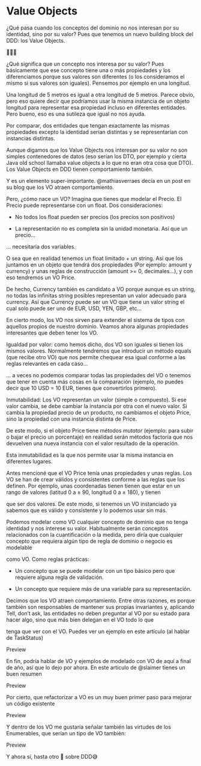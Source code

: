 # Value Objects

¿Qué pasa cuando los conceptos del dominio no nos interesan por su identidad, sino por su valor? Pues que tenemos un nuevo building block del DDD: los Value Objects.

🧻👇🏿

¿Qué significa que un concepto nos interesa por su valor? Pues básicamente que ese concepto tiene una o más propiedades y los diferenciamos porque sus valores son diferentes (o los consideramos el mismo si sus valores son iguales). Pensemos por ejemplo en una longitud.

Una longitud de 5 metros es igual a otra longitud de 5 metros. Parece obvio, pero eso quiere decir que podríamos usar la misma instancia de un objeto longitud para representar esa propiedad incluso en diferentes entidades. Pero bueno, eso es una sutileza que igual no nos ayuda.

Por comparar, dos entidades que tengan exactamente las mismas propiedades excepto la identidad serían distintas y se representarían con instancias distintas.

Aunque digamos que los Value Objects nos interesan por su valor no son simples contenedores de datos (eso serían los DTO, por ejemplo y cierta Java old school llamaba value objects a lo que no eran otra cosa que DTO). Los Value Objects en DDD tienen comportamiento también.

Y es un elemento super-importante. @mathiasverraes decía en un post en su blog que los VO atraen comportamiento.

Pero, ¿cómo nace un VO? Imagina que tienes que modelar el Precio. El Precio puede representarse con un float. Dos consideraciones:

* No todos los float pueden ser precios (los precios son positivos)

* La representación no es completa sin la unidad monetaria. Así que un precio…

… necesitaría dos variables.

O sea que en realidad tenemos un float limitado + un string. Así que los juntamos en un objeto que tendrá dos propiedades (Por ejemplo: amount y currency) y unas reglas de construcción (amount >= 0, decimales…), y con eso tendremos un VO Price.

De hecho, Currency también es candidato a VO porque aunque es un string, no todas las infinitas string posibles representan un valor adecuado para currency. Así que Currency puede ser un VO que tiene un valor string el cual solo puede ser uno de EUR, USD, YEN, GBP, etc…

En cierto modo, los VO nos sirven para extender el sistema de tipos con aquellos propios de nuestro dominio. Veamos ahora algunas propiedades interesantes que deben tener los VO.

Igualdad por valor: como hemos dicho, dos VO son iguales si tienen los mismos valores. Normalmente tendremos que introducir un método equals (que recibe otro VO) que nos permite chequear esa igual conforme a las reglas relevantes en cada caso…

… a veces no podemos comparar todas las propiedades del VO o tenemos que tener en cuenta más cosas en la comparación (ejemplo, no puedes decir que  10 USD = 10 EUR, tienes que convertirlos primero).

Inmutabilidad: Los VO representan un valor (simple o compuesto). Si ese valor cambia, se debe cambiar la instancia por otra con el nuevo valor.  Si cambia la propiedad precio de un producto, no cambiamos el objeto Price, sino la propiedad con una instancia distinta de Price.

De este modo, si el objeto Price tiene métodos _mutator_ (ejemplo: para subir o bajar el precio un porcentaje) en realidad serán métodos factoría que nos devuelven una nueva instancia con el valor resultado de la operación.

Esta inmutabilidad es la que nos permite usar la misma instancia en diferentes lugares.

Antes mencioné que el VO Price tenía unas propiedades y unas reglas. Los VO se han de crear válidos y consistentes conforme a las reglas que los definen. Por ejemplo, unas coordenadas tienen tienen que estar en un rango de valores (latitud 0 a ± 90, longitud 0 a ± 180), y tienen

que ser dos valores. De este modo, si tenemos un VO instanciado ya sabemos que es válido y consistente y lo podemos usar sin más.

Podemos modelar como VO cualquier concepto de dominio que no tenga identidad y nos interese su valor. Habitualmente serán conceptos relacionados con la cuantificación o la medida, pero diría que cualquier concepto que requiera algún tipo de regla de dominio o negocio es modelable

como VO. Como reglas prácticas:

* Un concepto que se puede modelar con un tipo básico pero que requiere alguna regla de validación.

* Un concepto que requiere más de una variable para su representación.

Decimos que los VO atraen comportamiento. Entre otras razones, es porque también son responsables de mantener sus propias invariantes y, aplicando Tell, don’t ask, las entidades no deben preguntar al VO por su estado para hacer algo, sino que más bien delegan en el VO todo lo que

tenga que ver con el VO. Puedes ver un ejemplo en este artículo (al hablar de TaskStatus)

Preview

En fin, podría hablar de VO y ejemplos de modelado con VO de aquí a final de año, así que lo dejo por ahora. En este artículo de @slaimer tienes un buen resumen

Preview

Por cierto, que refactorizar a VO es un muy buen primer paso para mejorar un código existente

Preview

Y dentro de los VO me gustaría señalar también las virtudes de los Enumerables, que serían un tipo de VO también:

Preview

Y ahora sí, hasta otro 🧻 sobre DDD😅